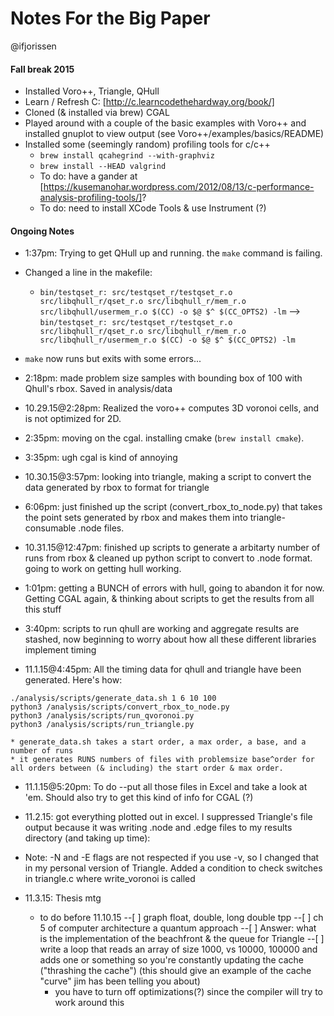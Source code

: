 # Notes For the Big Paper
@ifjorissen

#### Fall break 2015
  * Installed Voro++, Triangle, QHull
  * Learn / Refresh C: [http://c.learncodethehardway.org/book/]
  * Cloned (& installed via brew) CGAL
  * Played around with a couple of the basic examples with Voro++ and installed gnuplot to view output (see Voro++/examples/basics/README)
  * Installed some (seemingly random) profiling tools for c/c++
    * `brew install qcahegrind --with-graphviz`
    * `brew install --HEAD valgrind`
    * To do: have a gander at [https://kusemanohar.wordpress.com/2012/08/13/c-performance-analysis-profiling-tools/]?
    * To do: need to install XCode Tools & use Instrument (?)

#### Ongoing Notes
  * 1:37pm: Trying to get QHull up and running. the `make` command is failing.
  * Changed a line in the makefile:
    * `bin/testqset_r: src/testqset_r/testqset_r.o src/libqhull_r/qset_r.o src/libqhull_r/mem_r.o src/libqhull/usermem_r.o
  $(CC) -o $@ $^ $(CC_OPTS2) -lm` --> `bin/testqset_r: src/testqset_r/testqset_r.o src/libqhull_r/qset_r.o src/libqhull_r/mem_r.o src/libqhull_r/usermem_r.o
  $(CC) -o $@ $^ $(CC_OPTS2) -lm`
  * `make` now runs but exits with some errors...
  * 2:18pm: made problem size samples with bounding box of 100 with Qhull's rbox. Saved in analysis/data

  * 10.29.15@2:28pm: Realized the voro++ computes 3D voronoi cells, and is not optimized for 2D.
  * 2:35pm: moving on the cgal. installing cmake (`brew install cmake`).
  * 3:35pm: ugh cgal is kind of annoying

  * 10.30.15@3:57pm: looking into triangle, making a script to convert the data generated by rbox to format for triangle
  * 6:06pm: just finished up the script (convert_rbox_to_node.py) that takes the point sets generated by rbox and makes them into triangle-consumable .node files.

  * 10.31.15@12:47pm: finished up scripts to generate a arbitarty number of runs from rbox & cleaned up python script to convert to .node format. going to work on getting hull working.
  * 1:01pm: getting a BUNCH of errors with hull, going to abandon it for now. Getting CGAL again, & thinking about scripts to get the results from all this stuff
  * 3:40pm: scripts to run qhull are working and aggregate results are stashed, now beginning to worry about how all these different libraries implement timing

  * 11.1.15@4:45pm: All the timing data for qhull and triangle have been generated. Here's how:

  ```
  ./analysis/scripts/generate_data.sh 1 6 10 100
  python3 /analysis/scripts/convert_rbox_to_node.py
  python3 /analysis/scripts/run_qvoronoi.py
  python3 /analysis/scripts/run_triangle.py
  ```

    * generate_data.sh takes a start order, a max order, a base, and a number of runs
    * it generates RUNS numbers of files with problemsize base^order for all orders between (& including) the start order & max order.

  * 11.1.15@5:20pm: To do --put all those files in Excel and take a look at 'em. Should also try to get this kind of info for CGAL (?)

  * 11.2.15: got everything plotted out in excel. I suppressed Triangle's file output because it was writing .node and .edge files to my results directory (and taking up time):
   * Note: -N and -E flags are not respected if you use -v, so I changed that in my personal version of Triangle. Added a condition to check switches in triangle.c where write_voronoi is called

  * 11.3.15: Thesis mtg
    * to do before 11.10.15
      --[ ] graph float, double, long double tpp
      --[ ] ch 5 of computer architecture a quantum approach
      --[ ] Answer: what is the implementation of the beachfront & the queue for Triangle
      --[ ] write a loop that reads an array of size 1000, vs 10000, 100000 and adds one or something so you're constantly updating the cache ("thrashing the cache") (this should give an example of the cache "curve" jim has been telling you about)
         * you have to turn off optimizations(?) since the compiler will try to work around this


